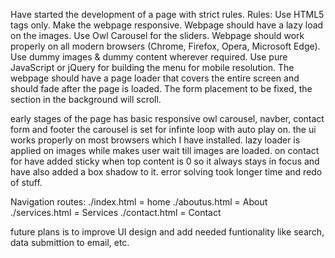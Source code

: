 Have started the development of a page with strict rules.
Rules:
Use HTML5 tags only.
Make the webpage responsive.
Webpage should have a lazy load on the images.
Use Owl Carousel for the sliders.
Webpage should work properly on all modern browsers (Chrome, Firefox, Opera, Microsoft Edge).
Use dummy images & dummy content wherever required.
Use pure JavaScript or jQuery for building the menu for mobile resolution.
The webpage should have a page loader that covers the entire screen and should fade after the page is loaded.
The form placement to be fixed, the section in the background will scroll.

early stages of the page has basic responsive owl carousel, navber, contact form and footer 
the carousel is set for infinte loop with auto play on.
the ui works properly on most browsers which I have installed.
lazy loader is applied on images while makes user wait till images are loaded.
on contact for have added sticky when top content is 0 so it always stays in focus and have also added a box shadow to it.
error solving took longer time and redo of stuff.

Navigation routes:
./index.html = home
./aboutus.html = About
./services.html = Services
./contact.html = Contact

future plans is to improve UI design and add needed funtionality like search, data submittion to email, etc.
